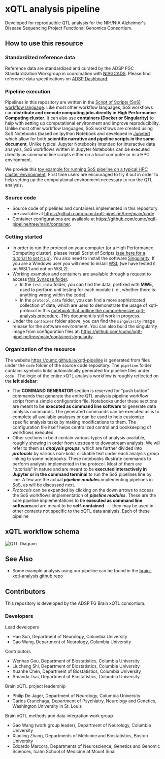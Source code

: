 # xQTL analysis pipeline

Developed for reproducible QTL analysis for the NIH/NIA Alzheimer's Disease Sequencing Project Functional Genomics Consortium.

## How to use this resource

### Standardized reference data

Reference data are standardized and curated by the ADSP FGC Standardization Workgroup in coordination with [NIAGCADS](https://www.nia.nih.gov/research/ad-genetics). Please find reference data specifications on [ADSP Dashboard](https://www.niagads.org/adsp/content/adspgcadgenomeresources-v2pdf).

### Pipeline execution

Pipelines in this repository are written in the [Script of Scripts (SoS) workflow language](https://vatlab.github.io/sos-docs/). Like most other workflow languages, SoS workflows can **distribute and execute computing jobs directly in High Performance Computing cluster**. It can also use **containers (Docker or Singularity)** to help with setting up computational environment and improve reproducibility. Unlike most other workflow languages, SoS workflows are created using SoS Notebooks (based on Ipython Notebook and developed in [Jupyter](https://jupyter.org/)) which allow for both **scientific narrative and pipeline scripts in the same document**. Unlike typical Jupyter Notebooks intended for interactive data analysis, SoS workflows written in Jupyter Notebooks can be executed directly as command line scripts either on a local computer or in a HPC environment. 

We provide this [toy example for running SoS pipeline on a typical HPC cluster environment](https://github.com/cumc/xqtl-pipeline/blob/main/code/misc/Job_Example.ipynb). First time users are encouraged to try it out in order to help setting up the computational environment necessary to run the QTL analysis.

### Source code

- Source code of pipelines and containers implemented in this repository are available at https://github.com/cumc/xqtl-pipeline/tree/main/code. 
- Container configurations are available at https://github.com/cumc/xqtl-pipeline/tree/main/container.

### Getting started

- In order to run the protocol on your computer (or a High Performance Computing cluster), please install Script of Scripts [(see here for a tutorial to set it up)](https://wanggroup.org/orientation/jupyter-setup). You also need to install the software [Singularity](https://sylabs.io/singularity/). If you are a Windows user you will need to install [WSL](https://learn.microsoft.com/en-us/windows/wsl/install) (we have tested it on WSL1 and not on WSL2). 
- Working examples and containers are available through a request to access [this Synapse folder](https://www.synapse.org/#!Synapse:syn36416559/files/).
  - In the `test_data` folder, you can find the data, prefixed with **MWE**,  used to perform unit testing for each module (i.e., whether there is anything wrong within the code).
  - In the `protocol_data` folder, you can find a more sophisticated collection of data, which are used to demonstrate the usage of xqtl-protocol in this [notebook that outline the comprehensive xqtl-analysis procedure](https://github.com/cumc/xqtl-pipeline/blob/main/code/xqtl_protocol_demo.ipynb). This document is still work in progress.
- Under the `container` folder above, you can find the `singularity` image release for the software environment. You can also build the singularity image from configuration files at: https://github.com/cumc/xqtl-pipeline/tree/main/container/singularity.

### Organization of the resource

The website https://cumc.github.io/xqtl-pipeline is generated from files under the `code` folder of the source code repository. The `pipeline` folder contains symbolic links automatically generated for pipeline files under `code.` The logic of the entire xQTL analysis workflow is roughly reflected on the **left sidebar**:

- The **COMMAND GENERATOR** section is reserved for "push button" commands that generate the entire QTL analysis pipeline workflow script from a simple configuration file. Notebooks under these sections are meant to be **executed as command line software** to generate data analysis commands. The generated commands can be executed as is to complete all available analyses or can be used to help customize specific analysis tasks by making modifications to them. The configuration file itself helps centralized control and bookkeeping of workflows executed.
- Other sections in bold contain various types of analysis available, roughly showing in order from upstream to downstream analysis. We will refer to them as ***analysis groups***, which are further divided into ***protocols*** by various non-bold, clickable text under each analysis group linking to some notebooks. These notebooks illustrate commands to perform analysis implemented in the protocol. Most of them are "tutorials" in nature and are meant to be **executed interactively in Jupyter or in the command terminal** to run the SoS pipelines line by line. A few are the actual ***pipeline modules*** implementing pipelines in SoS, as will be discussed next.
- *Protocols* can be expanded by clicking on the down arrows to access the SoS workflows implementation of ***pipeline modules***. These are the core pipeline implementations to be **executed as command line software**and are meant to be **self-contained** --- they may be used in other contexts not specific to the xQTL data analysis. Each of these pipeline

## xQTL workflow schema


![QTL Diagram](code/images/complete_workflow.png)


## See Also
- Some example analysis using our pipeline can be found in the [brain-xqtl-analysis github repo](https://github.com/cumc/brain-xqtl-analysis)

## Contributors

This repository is developed by the ADSP FG Brain xQTL consortium.

### Developers

Lead developers

- Hao Sun, Department of Neurology, Columbia University
- Gao Wang, Department of Neurology, Columbia University

Contributors

- Wenhao Gou, Department of Biostatistics, Columbia University
- Liucheng Shi, Department of Biostatistics, Columbia University
- Xuanhe Chen, Department of Biostatistics, Columbia University
- Amanda Tsai, Department of Biostatistics, Columbia University  

Brain xQTL project leadership

- Philip De Jager, Department of Neurology, Columbia University
- Carlos Crunchaga, Department of Psychiatry, Neurology and Genetics, Washington University in St. Louis

Brain xQTL methods and data integration work group

- Gao Wang (work group leader), Department of Neurology, Columbia University
- Xiaoling Zhang, Departments of Medicine and Biostatistics, Boston University
- Edoardo Marcora, Departments of Neuroscience, Genetics and Genomic Sciences, Icahn School of Medicine at Mount Sinai

